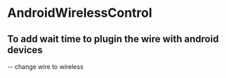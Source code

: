 # AndroidWirelessControl
## To add wait time to plugin the wire with android devices

-- change wire to wireless
